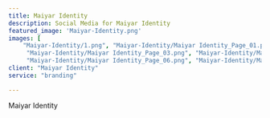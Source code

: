 ```yaml
---
title: Maiyar Identity
description: Social Media for Maiyar Identity
featured_image: 'Maiyar-Identity.png'
images: [ 
	"Maiyar-Identity/1.png", "Maiyar-Identity/Maiyar Identity_Page_01.png", "Maiyar-Identity/Maiyar Identity_Page_02.png",
	 "Maiyar-Identity/Maiyar Identity_Page_03.png", "Maiyar-Identity/Maiyar Identity_Page_04.png", "Maiyar-Identity/Maiyar Identity_Page_05.png", 
	 "Maiyar-Identity/Maiyar Identity_Page_06.png", "Maiyar-Identity/Maiyar Identity_Page_07.png", "Maiyar-Identity/Maiyar Identity_Page_08.png","Maiyar-Identity/Maiyar Identity_Page_09.png","Maiyar-Identity/Maiyar Identity_Page_10.png","Maiyar-Identity/Maiyar Identity_Page_12.png","Maiyar-Identity/Maiyar Identity_Page_13.png","Maiyar-Identity/Maiyar Identity_Page_14.png","Maiyar-Identity/Maiyar Identity_Page_15.png","Maiyar-Identity/Maiyar Identity_Page_16.png","Maiyar-Identity/Maiyar Identity_Page_17.png","Maiyar-Identity/Maiyar Identity_Page_18.png","Maiyar-Identity/Maiyar Identity_Page_19.png","Maiyar-Identity/Maiyar Identity_Page_20.png", "Maiyar-Identity/Maiyar Identity_Page_21.png","Maiyar-Identity/Maiyar Identity_Page_22.png","Maiyar-Identity/Maiyar Identity_Page_23.png","Maiyar-Identity/Maiyar Identity_Page_25.png","Maiyar-Identity/Maiyar Identity_Page_26.png","Maiyar-Identity/Maiyar Identity_Page_27.png","Maiyar-Identity/Maiyar Identity_Page_28.png","Maiyar-Identity/Maiyar Identity_Page_29.png","Maiyar-Identity/Maiyar Identity_Page_30.png","Maiyar-Identity/Maiyar Identity_Page_31.png","Maiyar-Identity/Maiyar Identity_Page_32.png", "Maiyar-Identity/Maiyar Identity_Page_33.png", "Maiyar-Identity/Maiyar Identity_Page_34.png",]
client: "Maiyar Identity"
service: "branding"

---
```

Maiyar Identity
